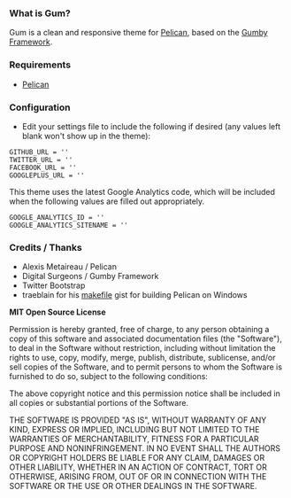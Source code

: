 ### What is Gum?

Gum is a clean and responsive theme for [Pelican](https://github.com/getpelican/pelican), based on the [Gumby Framework](http://gumbyframework.com/docs).

### Requirements

* [Pelican](https://github.com/getpelican/pelican)

### Configuration

* Edit your settings file to include the following if desired (any values left blank won't show up in the theme):

```
GITHUB_URL = ''
TWITTER_URL = ''
FACEBOOK_URL = ''
GOOGLEPLUS_URL = ''
```

This theme uses the latest Google Analytics code, which will be included when the following values are filled out appropriately.

```
GOOGLE_ANALYTICS_ID = ''
GOOGLE_ANALYTICS_SITENAME = ''
```

### Credits / Thanks

 * Alexis Metaireau / Pelican
 * Digital Surgeons / Gumby Framework
 * Twitter Bootstrap
 * traeblain for his [makefile](https://gist.github.com/traeblain/4252511) gist for building Pelican on Windows

**MIT Open Source License**

Permission is hereby granted, free of charge, to any person obtaining a copy of this software and associated documentation files (the "Software"), to deal in the Software without restriction, including without limitation the rights to use, copy, modify, merge, publish, distribute, sublicense, and/or sell copies of the Software, and to permit persons to whom the Software is furnished to do so, subject to the following conditions:

The above copyright notice and this permission notice shall be included in all copies or substantial portions of the Software.

THE SOFTWARE IS PROVIDED "AS IS", WITHOUT WARRANTY OF ANY KIND, EXPRESS OR IMPLIED, INCLUDING BUT NOT LIMITED TO THE WARRANTIES OF MERCHANTABILITY, FITNESS FOR A PARTICULAR PURPOSE AND NONINFRINGEMENT. IN NO EVENT SHALL THE AUTHORS OR COPYRIGHT HOLDERS BE LIABLE FOR ANY CLAIM, DAMAGES OR OTHER LIABILITY, WHETHER IN AN ACTION OF CONTRACT, TORT OR OTHERWISE, ARISING FROM, OUT OF OR IN CONNECTION WITH THE SOFTWARE OR THE USE OR OTHER DEALINGS IN THE SOFTWARE.

